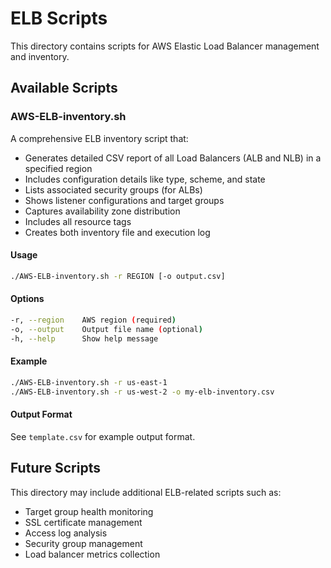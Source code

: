 # ELB Scripts

This directory contains scripts for AWS Elastic Load Balancer management and inventory.

## Available Scripts

### AWS-ELB-inventory.sh

A comprehensive ELB inventory script that:

- Generates detailed CSV report of all Load Balancers (ALB and NLB) in a specified region
- Includes configuration details like type, scheme, and state
- Lists associated security groups (for ALBs)
- Shows listener configurations and target groups
- Captures availability zone distribution
- Includes all resource tags
- Creates both inventory file and execution log

#### Usage

```bash
./AWS-ELB-inventory.sh -r REGION [-o output.csv]
```

#### Options

```bash
-r, --region    AWS region (required)
-o, --output    Output file name (optional)
-h, --help      Show help message
```

#### Example

```bash
./AWS-ELB-inventory.sh -r us-east-1
./AWS-ELB-inventory.sh -r us-west-2 -o my-elb-inventory.csv
```

#### Output Format

See `template.csv` for example output format.

## Future Scripts

This directory may include additional ELB-related scripts such as:

- Target group health monitoring
- SSL certificate management
- Access log analysis
- Security group management
- Load balancer metrics collection

